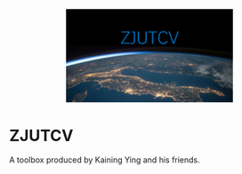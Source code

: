 <div align="center">
  <img src="resources/zjutcv.jpg" width="300"/>
</div>

# ZJUTCV

A toolbox produced by Kaining Ying and his friends.
